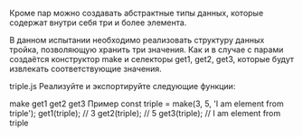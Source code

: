 Кроме пар можно создавать абстрактные типы данных, которые содержат внутри себя три и более элемента.

В данном испытании необходимо реализовать структуру данных тройка, позволяющую хранить три значения. Как и в случае с парами создаётся конструктор make и селекторы get1, get2, get3, которые будут извлекать соответствующие значения.

triple.js
Реализуйте и экспортируйте следующие функции:

make
get1
get2
get3
Пример
const triple = make(3, 5, 'I am element from triple');
get1(triple); // 3
get2(triple); // 5
get3(triple); // I am element from triple